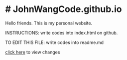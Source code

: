 
<html>

<meta name="description" content="Personal website.  I want to get hired, so I want to show the guys(or girls) hiring what I can put together.">
<meta name="author" content="John Wang">
<meta name="keywords" content="John Wang, awesome, brilliant, humble except in keywords">
<body>
<h1># JohnWangCode.github.io</h1>
<p>Hello friends.  This is my personal website. </p>
<p>INSTRUCTIONS:  write codes into index.html on github.</p>
<p>TO EDIT THIS FILE:  write codes into readme.md</p>
<p><a href="https://johnwangcode.github.io/">click here</a> to view changes</p>
</body>

</html>


